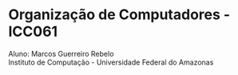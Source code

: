 # Organização de Computadores - ICC061 


Aluno: Marcos Guerreiro Rebelo <br />
Instituto de Computação - Universidade Federal do Amazonas <br />
